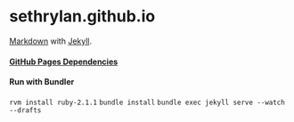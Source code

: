 sethrylan.github.io
===================

[Markdown](http://en.wikipedia.org/wiki/Markdown#Syntax_examples) with [Jekyll](http://asymmetrical-view.com/2009/05/14/starting-wtih-jekyll.html).

#### [GitHub Pages Dependencies](https://pages.github.com/versions/)

#### Run with Bundler
```rvm install ruby-2.1.1```
```bundle install```
```bundle exec jekyll serve --watch --drafts```
